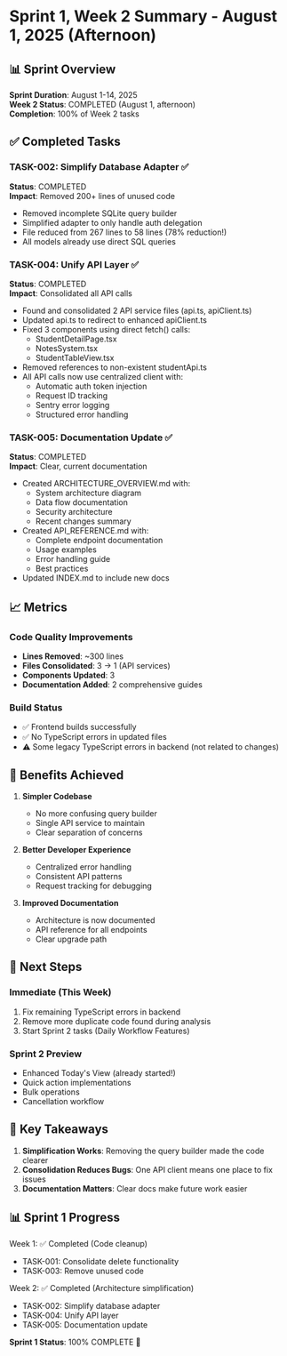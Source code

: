 # Sprint 1, Week 2 Summary - August 1, 2025 (Afternoon)

## 📊 Sprint Overview

**Sprint Duration**: August 1-14, 2025  
**Week 2 Status**: COMPLETED (August 1, afternoon)  
**Completion**: 100% of Week 2 tasks

## ✅ Completed Tasks

### TASK-002: Simplify Database Adapter ✅
**Status**: COMPLETED  
**Impact**: Removed 200+ lines of unused code

- Removed incomplete SQLite query builder
- Simplified adapter to only handle auth delegation
- File reduced from 267 lines to 58 lines (78% reduction!)
- All models already use direct SQL queries

### TASK-004: Unify API Layer ✅
**Status**: COMPLETED  
**Impact**: Consolidated all API calls

- Found and consolidated 2 API service files (api.ts, apiClient.ts)
- Updated api.ts to redirect to enhanced apiClient.ts
- Fixed 3 components using direct fetch() calls:
  - StudentDetailPage.tsx
  - NotesSystem.tsx  
  - StudentTableView.tsx
- Removed references to non-existent studentApi.ts
- All API calls now use centralized client with:
  - Automatic auth token injection
  - Request ID tracking
  - Sentry error logging
  - Structured error handling

### TASK-005: Documentation Update ✅
**Status**: COMPLETED  
**Impact**: Clear, current documentation

- Created ARCHITECTURE_OVERVIEW.md with:
  - System architecture diagram
  - Data flow documentation
  - Security architecture
  - Recent changes summary
- Created API_REFERENCE.md with:
  - Complete endpoint documentation
  - Usage examples
  - Error handling guide
  - Best practices
- Updated INDEX.md to include new docs

## 📈 Metrics

### Code Quality Improvements
- **Lines Removed**: ~300 lines
- **Files Consolidated**: 3 → 1 (API services)
- **Components Updated**: 3
- **Documentation Added**: 2 comprehensive guides

### Build Status
- ✅ Frontend builds successfully
- ✅ No TypeScript errors in updated files
- ⚠️ Some legacy TypeScript errors in backend (not related to changes)

## 🚀 Benefits Achieved

1. **Simpler Codebase**
   - No more confusing query builder
   - Single API service to maintain
   - Clear separation of concerns

2. **Better Developer Experience**
   - Centralized error handling
   - Consistent API patterns
   - Request tracking for debugging

3. **Improved Documentation**
   - Architecture is now documented
   - API reference for all endpoints
   - Clear upgrade path

## 📝 Next Steps

### Immediate (This Week)
1. Fix remaining TypeScript errors in backend
2. Remove more duplicate code found during analysis
3. Start Sprint 2 tasks (Daily Workflow Features)

### Sprint 2 Preview
- Enhanced Today's View (already started!)
- Quick action implementations
- Bulk operations
- Cancellation workflow

## 🎯 Key Takeaways

1. **Simplification Works**: Removing the query builder made the code clearer
2. **Consolidation Reduces Bugs**: One API client means one place to fix issues
3. **Documentation Matters**: Clear docs make future work easier

## 📊 Sprint 1 Progress

Week 1: ✅ Completed (Code cleanup)
- TASK-001: Consolidate delete functionality
- TASK-003: Remove unused code

Week 2: ✅ Completed (Architecture simplification)
- TASK-002: Simplify database adapter
- TASK-004: Unify API layer
- TASK-005: Documentation update

**Sprint 1 Status**: 100% COMPLETE 🎉